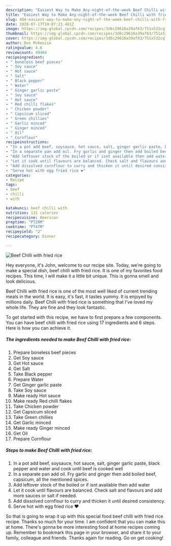 ```yaml
---
description: "Easiest Way to Make Any-night-of-the-week Beef Chilli with fried rice"
title: "Easiest Way to Make Any-night-of-the-week Beef Chilli with fried rice"
slug: 404-easiest-way-to-make-any-night-of-the-week-beef-chilli-with-fried-rice
date: 2020-07-17T19:07:23.481Z
image: https://img-global.cpcdn.com/recipes/3d6c29616a39af63/751x532cq70/beef-chilli-with-fried-rice-recipe-main-photo.jpg
thumbnail: https://img-global.cpcdn.com/recipes/3d6c29616a39af63/751x532cq70/beef-chilli-with-fried-rice-recipe-main-photo.jpg
cover: https://img-global.cpcdn.com/recipes/3d6c29616a39af63/751x532cq70/beef-chilli-with-fried-rice-recipe-main-photo.jpg
author: Don McKenzie
ratingvalue: 4.6
reviewcount: 49484
recipeingredient:
- " boneless beef pieces"
- " Soy sauce"
- " Hot sauce"
- " Salt"
- " Black pepper"
- " Water"
- " Ginger garlic paste"
- " Soy sauce"
- " Hot sauce"
- " Red chilli flakes"
- " Chicken powder"
- " Capsicum sliced"
- " Green chillies"
- " Garlic minced"
- " Ginger minced"
- " Oil"
- " Cornflour"
recipeinstructions:
- "In a pot add beef, soysauce, hot sauce, salt, ginger garlic paste, black pepper and water and cook until beef is cooked well"
- "In a separate pan add oil. Fry garlic and ginger then add boiled beef, capsicum, all the mentioned spices."
- "Add leftover stock of the boiled or if isnt available then add water"
- "Let it cook until flavours are balanced. Check salt and flavours and add more sauces or salt if needed."
- "Add dissolved cornflour to curry and thicken it until desired consistency."
- "Serve hot with egg fried rice ❤"
categories:
- Recipe
tags:
- beef
- chilli
- with

katakunci: beef chilli with 
nutrition: 131 calories
recipecuisine: American
preptime: "PT20M"
cooktime: "PT47M"
recipeyield: "2"
recipecategory: Dinner

---
```



![Beef Chilli with fried rice](https://img-global.cpcdn.com/recipes/3d6c29616a39af63/751x532cq70/beef-chilli-with-fried-rice-recipe-main-photo.jpg)

Hey everyone, it's John, welcome to our recipe site. Today, we're going to make a special dish, beef chilli with fried rice. It is one of my favorites food recipes. This time, I will make it a little bit unique. This is gonna smell and look delicious.



Beef Chilli with fried rice is one of the most well liked of current trending meals in the world. It is easy, it's fast, it tastes yummy. It is enjoyed by millions daily. Beef Chilli with fried rice is something that I've loved my whole life. They are fine and they look fantastic.


To get started with this recipe, we have to first prepare a few components. You can have beef chilli with fried rice using 17 ingredients and 6 steps. Here is how you can achieve it.

<!--inarticleads1-->

##### The ingredients needed to make Beef Chilli with fried rice:

1. Prepare  boneless beef pieces
1. Get  Soy sauce
1. Get  Hot sauce
1. Get  Salt
1. Take  Black pepper
1. Prepare  Water
1. Get  Ginger garlic paste
1. Take  Soy sauce
1. Make ready  Hot sauce
1. Make ready  Red chilli flakes
1. Take  Chicken powder
1. Get  Capsicum sliced
1. Take  Green chillies
1. Get  Garlic minced
1. Make ready  Ginger minced
1. Get  Oil
1. Prepare  Cornflour




<!--inarticleads2-->

##### Steps to make Beef Chilli with fried rice:

1. In a pot add beef, soysauce, hot sauce, salt, ginger garlic paste, black pepper and water and cook until beef is cooked well
1. In a separate pan add oil. Fry garlic and ginger then add boiled beef, capsicum, all the mentioned spices.
1. Add leftover stock of the boiled or if isnt available then add water
1. Let it cook until flavours are balanced. Check salt and flavours and add more sauces or salt if needed.
1. Add dissolved cornflour to curry and thicken it until desired consistency.
1. Serve hot with egg fried rice ❤




So that is going to wrap it up with this special food beef chilli with fried rice recipe. Thanks so much for your time. I am confident that you can make this at home. There's gonna be more interesting food at home recipes coming up. Remember to bookmark this page in your browser, and share it to your family, colleague and friends. Thanks again for reading. Go on get cooking!
